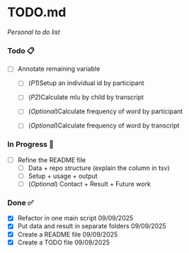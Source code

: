 # TODO.md

<em>Personal to do list</em>

### Todo 📋

- [ ] Annotate remaining variable
  - [ ] (*P1*)Setup an individual id by participant
  - [ ] (*P2*)Calculate mlu by child by transcript
  - [ ] (*Optional*)Calculate frequency of word by participant
  - [ ] (*Optional*)Calculate frequency of word by transcript



### In Progress 🔄

- [ ] Refine the README file
  - [ ] Data + repo structure (explain the column in tsv)
  - [ ] Setup + usage + output
  - [ ] (*Optional*) Contact + Result + Future work

### Done ✅

- [x] Refactor in one main script 09/09/2025
- [x] Put data and result in separate folders 09/09/2025
- [x] Create a README file 09/09/2025
- [x] Create a TODO file 09/09/2025